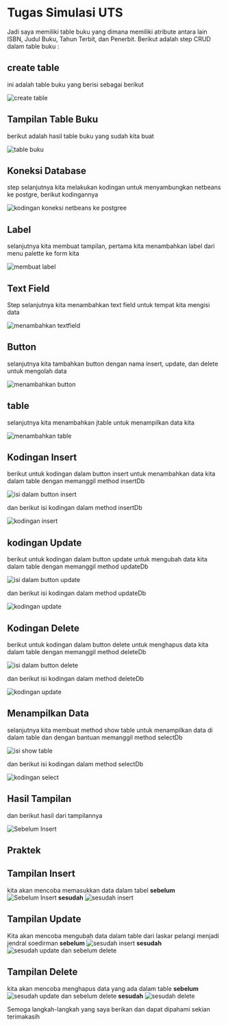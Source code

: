 # Tugas Simulasi UTS
Jadi saya memiliki table buku yang dimana memiliki atribute antara lain ISBN, Judul Buku, Tahun Terbit, dan Penerbit. Berikut adalah step CRUD dalam table buku :
## create table
ini adalah table buku yang berisi sebagai berikut

![create table](https://github.com/user-attachments/assets/427f32ad-7152-422d-a91b-983dc2820f12)

## Tampilan Table Buku
berikut adalah hasil table buku yang sudah kita buat

![table buku](https://github.com/user-attachments/assets/57acaebe-02ad-43e0-a406-ce143a5a8b51)

## Koneksi Database
step selanjutnya kita melakukan kodingan untuk menyambungkan netbeans ke postgre, berikut kodingannya

![kodingan koneksi netbeans ke postgree](https://github.com/user-attachments/assets/2d88f595-6ade-477c-a0b8-b5cd5f5254b4)

## Label
selanjutnya kita membuat tampilan, pertama kita menambahkan label dari menu palette ke form kita

![membuat label](https://github.com/user-attachments/assets/714f646f-2f56-4ab8-a2ca-1e316e0d63c3)

## Text Field
Step selanjutnya kita menambahkan text field untuk tempat kita mengisi data

![menambahkan textfield](https://github.com/user-attachments/assets/0f5f680a-38eb-4625-8eaf-72ebbee9cdeb)

## Button
selanjutnya kita tambahkan button dengan nama insert, update, dan delete untuk mengolah data

![menambahkan button](https://github.com/user-attachments/assets/aa48a8ae-8129-4028-a259-b09bbc8379b3)

## table
selanjutnya kita menambahkan jtable untuk menampilkan data kita

![menambahkan table](https://github.com/user-attachments/assets/3c7f5ae5-12a2-4a34-9504-57cebf0abac0)

## Kodingan Insert
berikut untuk kodingan dalam button insert untuk menambahkan data kita dalam table dengan memanggil method insertDb

![isi dalam button insert](https://github.com/user-attachments/assets/30dd41e3-a324-4d07-a2af-f049df2d67c1)

dan berikut isi kodingan dalam method insertDb

![kodingan insert](https://github.com/user-attachments/assets/10687441-da7e-4d66-9697-36c86aa7a43f)

## kodingan Update
berikut untuk kodingan dalam button update untuk mengubah data kita dalam table dengan memanggil method updateDb

![isi dalam button update](https://github.com/user-attachments/assets/09a346e4-2103-4f19-a0e7-90296b559ec4)

dan berikut isi kodingan dalam method updateDb

![kodingan update](https://github.com/user-attachments/assets/c50f29b4-070c-4924-889d-90c08fa62880)

## Kodingan Delete
berikut untuk kodingan dalam button delete untuk menghapus data kita dalam table dengan memanggil method deleteDb

![isi dalam button delete](https://github.com/user-attachments/assets/6f0875af-c1f7-4e3e-896f-dc64c4a5c376)

dan berikut isi kodingan dalam method deleteDb

![kodingan update](https://github.com/user-attachments/assets/c50f29b4-070c-4924-889d-90c08fa62880)

## Menampilkan Data
selanjutnya kita membuat method show table untuk menampilkan data di dalam table dan dengan bantuan memanggil method selectDb

![isi show table](https://github.com/user-attachments/assets/258de1af-16bb-4a8f-9c1d-a6f6b3cb62a0)

dan berikut isi kodingan dalam method selectDb

![kodingan select](https://github.com/user-attachments/assets/5823eaa9-cd03-4bb5-aa35-bf6e34b2553c)

## Hasil Tampilan
dan berikut hasil dari tampilannya

![Sebelum Insert](https://github.com/user-attachments/assets/4359a7cb-b857-41bb-9209-3844c655cd42)

## Praktek

## Tampilan Insert
kita akan mencoba memasukkan data dalam tabel
**sebelum**
![Sebelum Insert](https://github.com/user-attachments/assets/4359a7cb-b857-41bb-9209-3844c655cd42)
**sesudah**
![sesudah insert](https://github.com/user-attachments/assets/a30a35db-9461-486b-b571-02b2291bb19f)

## Tampilan Update
Kita akan mencoba mengubah data dalam table dari laskar pelangi menjadi jendral soedirman
**sebelum**
![sesudah insert](https://github.com/user-attachments/assets/a30a35db-9461-486b-b571-02b2291bb19f)
**sesudah**
![sesudah update dan sebelum delete](https://github.com/user-attachments/assets/c83c479f-82cb-45da-a39c-b945f3942351)

## Tampilan Delete
kita akan mencoba menghapus data yang ada dalam table
**sebelum**
![sesudah update dan sebelum delete](https://github.com/user-attachments/assets/c83c479f-82cb-45da-a39c-b945f3942351)
**sesudah**
![sesudah delete](https://github.com/user-attachments/assets/6f6d7444-130f-4ec7-8767-ddbdffdf69e8)

Semoga langkah-langkah yang saya berikan dan dapat dipahami sekian terimakasih
